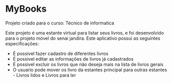# MyBooks

Projeto criado para o curso: Técnico de informatica 

Este projeto é uma estante virtual para listar seus livros, e foi desenvolvido para o projeto móvel do senai jandira. Este aplicativo possui as seguintes especificações:

* É possivel fazer cadastro de diferentes livros
* É possivel editar as informações de livros já cadastrados
* É possivel excluir os livros que não deseja mais na lista de livros gerais
* O usuario pode mover os livro da estantes principal para outras estantes - Livros lidos e Livros para ler

